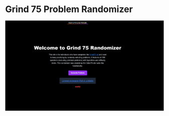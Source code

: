 # Grind 75 Problem Randomizer 

![Screenshot](https://raw.githubusercontent.com/gcmaidana/grind75-randomizer/refs/heads/master/g75.png)
